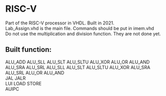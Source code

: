# RISC-V
Part of the RISC-V processor in VHDL. Built in 2021.  
Lab_Assign.vhd is the main file. Commands should be put in imem.vhd  
Do not use the multiplication and division function. They are not done yet.

## Built function: 
ALU_ADD ALU_SLL ALU_SLT ALU_SLTU ALU_XOR ALU_OR ALU_AND ALU_SRA ALU_SRL ALU_SLL ALU_SLT ALU_SLTU ALU_XOR ALU_SRA ALU_SRL ALU_OR ALU_AND  
JAL JALR  
LUI LOAD STORE   
AUIPC  
